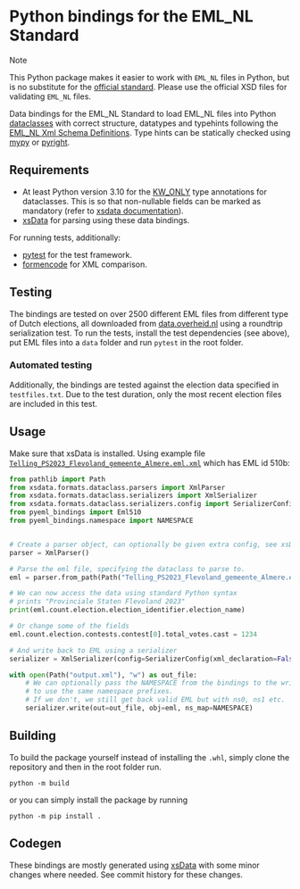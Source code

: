 # Python bindings for the EML_NL Standard

> [!NOTE]
>
> This Python package makes it easier to work with `EML_NL` files in Python, but is no substitute for the [official standard](https://www.kiesraad.nl/verkiezingen/osv-en-eml/eml-standaard). Please use the official XSD files for validating `EML_NL` files. 

Data bindings for the EML_NL Standard to load EML_NL files into Python [dataclasses](https://docs.python.org/3/library/dataclasses.html) with correct structure, datatypes and typehints following the [EML_NL Xml Schema Definitions](https://www.kiesraad.nl/adviezen-en-publicaties/formulieren/2016/osv/eml-bestanden/eml_nl_1_2_1-xsd). Type hints can be statically checked using [mypy](https://mypy-lang.org/) or [pyright](https://github.com/microsoft/pyright).

## Requirements
- At least Python version 3.10 for the [KW_ONLY](https://docs.python.org/3/library/dataclasses.html#dataclasses.KW_ONLY) type annotations for dataclasses. This is so that non-nullable fields can be marked as mandatory (refer to [xsdata documentation](https://xsdata.readthedocs.io/en/latest/faq/why-non-nullable-fields-are-marked-as-optional.html)).
- [xsData](https://github.com/tefra/xsdata) for parsing using these data bindings.

For running tests, additionally:
- [pytest](https://docs.pytest.org/) for the test framework.
- [formencode](http://www.formencode.org/) for XML comparison.

## Testing
The bindings are tested on over 2500 different EML files from different type of Dutch elections, all downloaded from [data.overheid.nl](https://data.overheid.nl/community/organization/kiesraad) using a roundtrip serialization test. To run the tests, install the test dependencies (see above), put EML files into a `data` folder and run `pytest` in the root folder.

### Automated testing
Additionally, the bindings are tested against the election data specified in `testfiles.txt`. Due to the test duration, only the most recent election files are included in this test.

## Usage
Make sure that xsData is installed. Using example file [`Telling_PS2023_Flevoland_gemeente_Almere.eml.xml`](https://data.overheid.nl/dataset/verkiezingsuitslag-provinciale-staten-2023#panel-resources) which has EML id 510b:

```python
from pathlib import Path
from xsdata.formats.dataclass.parsers import XmlParser
from xsdata.formats.dataclass.serializers import XmlSerializer
from xsdata.formats.dataclass.serializers.config import SerializerConfig
from pyeml_bindings import Eml510
from pyeml_bindings.namespace import NAMESPACE


# Create a parser object, can optionally be given extra config, see xsData docs
parser = XmlParser()

# Parse the eml file, specifying the dataclass to parse to.
eml = parser.from_path(Path("Telling_PS2023_Flevoland_gemeente_Almere.eml.xml"), Eml510)

# We can now access the data using standard Python syntax
# prints "Provinciale Staten Flevoland 2023"
print(eml.count.election.election_identifier.election_name)

# Or change some of the fields
eml.count.election.contests.contest[0].total_votes.cast = 1234

# And write back to EML using a serializer
serializer = XmlSerializer(config=SerializerConfig(xml_declaration=False))

with open(Path("output.xml"), "w") as out_file:
    # We can optionally pass the NAMESPACE from the bindings to the write function
    # to use the same namespace prefixes.
    # If we don't, we still get back valid EML but with ns0, ns1 etc.
    serializer.write(out=out_file, obj=eml, ns_map=NAMESPACE)
```

## Building
To build the package yourself instead of installing the `.whl`, simply clone the repository and then in the root folder run. 
```
python -m build
```

or you can simply install the package by running
```
python -m pip install .
```

## Codegen
These bindings are mostly generated using [xsData](https://xsdata.readthedocs.io) with some minor changes where needed. See commit history for these changes.